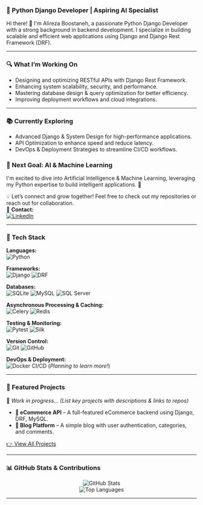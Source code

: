 ### **🚀 Python Django Developer | Aspiring AI Specialist**  
Hi there! 👋 I'm Alireza Boostaneh, a passionate Python Django Developer with a strong background in backend development. I specialize in building scalable and efficient web applications using Django and Django Rest Framework (DRF).  

---

### **🔍 What I’m Working On**  
- Designing and optimizing RESTful APIs with Django Rest Framework.  
- Enhancing system scalability, security, and performance.  
- Mastering database design & query optimization for better efficiency.  
- Improving deployment workflows and cloud integrations.  

---

### **📚 Currently Exploring**  
- Advanced Django & System Design for high-performance applications.  
- API Optimization to enhance speed and reduce latency.  
- DevOps & Deployment Strategies to streamline CI/CD workflows.  

### **🎯 Next Goal: AI & Machine Learning**  
I'm excited to dive into Artificial Intelligence & Machine Learning, leveraging my Python expertise to build intelligent applications. 🚀  

💡 Let’s connect and grow together! Feel free to check out my repositories or reach out for collaboration.  
📧 **Contact:**  
[![LinkedIn](https://img.shields.io/badge/LinkedIn-0A66C2?style=for-the-badge&logo=linkedin&logoColor=white)](https://www.linkedin.com/in/alireza-boostaneh-105309254/)  

---

### **🧪 Tech Stack**  

**Languages:**  
![Python](https://img.shields.io/badge/Python-3776AB?style=for-the-badge&logo=python&logoColor=white)  

**Frameworks:**  
![Django](https://img.shields.io/badge/Django-092E20?style=for-the-badge&logo=django&logoColor=white) ![DRF](https://img.shields.io/badge/DRF-ff1709?style=for-the-badge&logo=django&logoColor=white)  

**Databases:**  
![SQLite](https://img.shields.io/badge/SQLite-003B57?style=for-the-badge&logo=sqlite&logoColor=white) ![MySQL](https://img.shields.io/badge/MySQL-4479A1?style=for-the-badge&logo=mysql&logoColor=white) ![SQL Server](https://img.shields.io/badge/SQL%20Server-CC2927?style=for-the-badge&logo=microsoft-sql-server&logoColor=white)  

**Asynchronous Processing & Caching:**  
![Celery](https://img.shields.io/badge/Celery-37814A?style=for-the-badge&logo=celery&logoColor=white) ![Redis](https://img.shields.io/badge/Redis-DC382D?style=for-the-badge&logo=redis&logoColor=white)  

**Testing & Monitoring:**  
![Pytest](https://img.shields.io/badge/Pytest-0A9EDC?style=for-the-badge&logo=pytest&logoColor=white) ![Silk](https://img.shields.io/badge/Silk-F7C223?style=for-the-badge)  

**Version Control:**  
![Git](https://img.shields.io/badge/Git-F05032?style=for-the-badge&logo=git&logoColor=white) ![GitHub](https://img.shields.io/badge/GitHub-181717?style=for-the-badge&logo=github&logoColor=white)  

**DevOps & Deployment:**  
![Docker](https://img.shields.io/badge/Docker-2496ED?style=for-the-badge&logo=docker&logoColor=white) CI/CD (_Planning to learn more!_)  

---

### **📌 Featured Projects**  

🚧 _Work in progress... (List key projects with descriptions & links to repos)_  

- **🛂 eCommerce API** – A full-featured eCommerce backend using Django, DRF, MySQL.  
- **📝 Blog Platform** – A simple blog with user authentication, categories, and comments.  

[👉 View All Projects](https://github.com/your-username?tab=repositories)  

---

### **📊 GitHub Stats & Contributions**  

<p align="center">  
  <img src="https://github-readme-stats.vercel.app/api?username=your-username&show_icons=true&theme=dark" alt="GitHub Stats"/>  
  <br>  
  <img src="https://github-readme-stats.vercel.app/api/top-langs/?username=your-username&layout=compact&theme=dark" alt="Top Languages"/>  
</p>  

---
